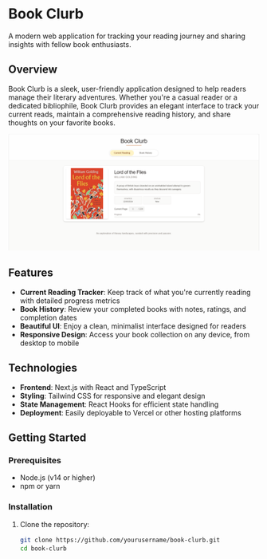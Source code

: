 # Book Clurb

A modern web application for tracking your reading journey and sharing insights with fellow book enthusiasts.

## Overview

Book Clurb is a sleek, user-friendly application designed to help readers manage their literary adventures. Whether you're a casual reader or a dedicated bibliophile, Book Clurb provides an elegant interface to track your current reads, maintain a comprehensive reading history, and share thoughts on your favorite books.

![Dashboard](/docs/Dashboard.png)

## Features

- **Current Reading Tracker**: Keep track of what you're currently reading with detailed progress metrics
- **Book History**: Review your completed books with notes, ratings, and completion dates
- **Beautiful UI**: Enjoy a clean, minimalist interface designed for readers
- **Responsive Design**: Access your book collection on any device, from desktop to mobile

## Technologies

- **Frontend**: Next.js with React and TypeScript
- **Styling**: Tailwind CSS for responsive and elegant design
- **State Management**: React Hooks for efficient state handling
- **Deployment**: Easily deployable to Vercel or other hosting platforms

## Getting Started

### Prerequisites

- Node.js (v14 or higher)
- npm or yarn

### Installation

1. Clone the repository:
   ```bash
   git clone https://github.com/yourusername/book-clurb.git
   cd book-clurb
